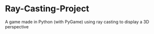 # Ray-Casting-Project
A game made in Python (with PyGame) using ray casting to display a 3D perspective
